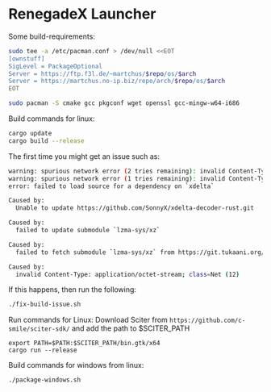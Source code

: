 # RenegadeX Launcher
Some build-requirements:
```bash
sudo tee -a /etc/pacman.conf > /dev/null <<EOT
[ownstuff]
SigLevel = PackageOptional
Server = https://ftp.f3l.de/~martchus/$repo/os/$arch
Server = https://martchus.no-ip.biz/repo/arch/$repo/os/$arch
EOT

sudo pacman -S cmake gcc pkgconf wget openssl gcc-mingw-w64-i686
```

Build commands for linux:
```bash
cargo update
cargo build --release
```
The first time you might get an issue such as:
```bash
warning: spurious network error (2 tries remaining): invalid Content-Type: application/octet-stream; class=Net (12)
warning: spurious network error (1 tries remaining): invalid Content-Type: application/octet-stream; class=Net (12)
error: failed to load source for a dependency on `xdelta`

Caused by:
  Unable to update https://github.com/SonnyX/xdelta-decoder-rust.git

Caused by:
  failed to update submodule `lzma-sys/xz`

Caused by:
  failed to fetch submodule `lzma-sys/xz` from https://git.tukaani.org/xz.git

Caused by:
  invalid Content-Type: application/octet-stream; class=Net (12)
```
If this happens, then run the following:
```bash
./fix-build-issue.sh
```

Run commands for Linux:
Download Sciter from `https://github.com/c-smile/sciter-sdk/` and add the path to $SCITER_PATH
```
export PATH=$PATH:$SCITER_PATH/bin.gtk/x64
cargo run --release
```

Build commands for windows from linux:
```bash
./package-windows.sh
```

